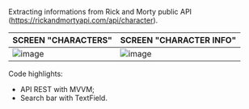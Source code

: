Extracting informations from Rick and Morty public API (https://rickandmortyapi.com/api/character).

|SCREEN "CHARACTERS"|SCREEN "CHARACTER INFO"|
|-|-|
|![image](https://github.com/user-attachments/assets/ecaf4b47-627d-4703-9eec-51b3434923dd)|![image](https://github.com/user-attachments/assets/de2b1b82-64e0-4fd3-8829-fa15ad5cf99c)|

Code highlights:
- API REST with MVVM;
- Search bar with TextField.
